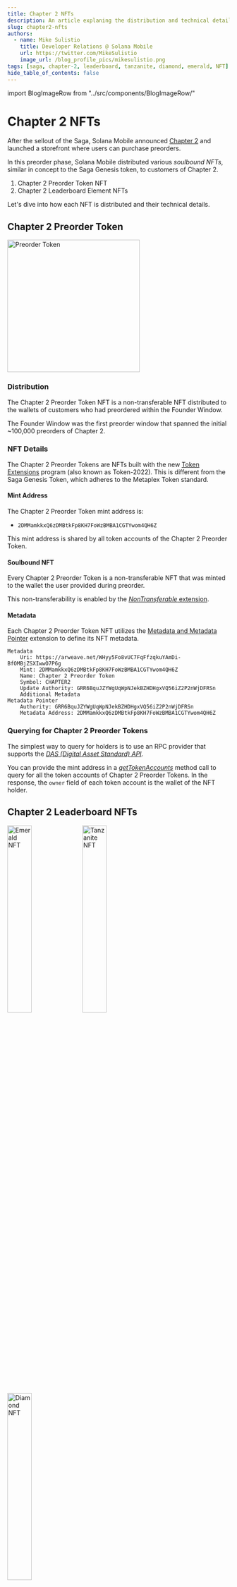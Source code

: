 ```yaml
---
title: Chapter 2 NFTs
description: An article explaning the distribution and technical details of the Chapter 2 NFTs.
slug: chapter2-nfts
authors:
  - name: Mike Sulistio
    title: Developer Relations @ Solana Mobile
    url: https://twitter.com/MikeSulistio
    image_url: /blog_profile_pics/mikesulistio.png
tags: [saga, chapter-2, leaderboard, tanzanite, diamond, emerald, NFT]
hide_table_of_contents: false
---
```


import BlogImageRow from "../src/components/BlogImageRow/"

# Chapter 2 NFTs

After the sellout of the Saga, Solana Mobile announced [Chapter 2](https://two.solanamobile.com) and launched a storefront where users can purchase preorders.

In this preorder phase, Solana Mobile distributed various _soulbound NFTs_, similar in concept to the Saga Genesis token, to customers of Chapter 2.

1. Chapter 2 Preorder Token NFT
2. Chapter 2 Leaderboard Element NFTs

Let's dive into how each NFT is distributed and their technical details.

## Chapter 2 Preorder Token

<BlogImageRow>
  <img src="/blog_imgs/chapter2-preorder-token.jpeg" alt="Preorder Token" width="300" />
</BlogImageRow>

### Distribution

The Chapter 2 Preorder Token NFT is a non-transferable NFT distributed to the wallets of customers who had preordered within the Founder Window.

The Founder Window was the first preorder window that spanned the initial ~100,000 preorders of Chapter 2.

### NFT Details

The Chapter 2 Preorder Tokens are NFTs built with the new [Token Extensions](https://solana.com/developers/guides/token-extensions/getting-started) program (also known as Token-2022). This is different from the Saga Genesis Token, which adheres to the Metaplex Token standard.

#### Mint Address

The Chapter 2 Preorder Token mint address is:

- `2DMMamkkxQ6zDMBtkFp8KH7FoWzBMBA1CGTYwom4QH6Z`

This mint address is shared by all token accounts of the Chapter 2 Preorder Token.

#### Soulbound NFT

Every Chapter 2 Preorder Token is a non-transferable NFT that was minted to the wallet the user provided during preorder.

This non-transferability is enabled by the [_NonTransferable_ extension](https://solana.com/developers/guides/token-extensions/non-transferable).

#### Metadata

Each Chapter 2 Preorder Token NFT utilizes the [Metadata and Metadata Pointer](https://solana.com/developers/guides/token-extensions/metadata-pointer) extension to define
its NFT metadata.

```
Metadata
    Uri: https://arweave.net/WHyy5Fo8vUC7FqFfzqkuYAmDi-BfOMBjZSXIwwO7P6g
    Mint: 2DMMamkkxQ6zDMBtkFp8KH7FoWzBMBA1CGTYwom4QH6Z
    Name: Chapter 2 Preorder Token
    Symbol: CHAPTER2
    Update Authority: GRR6BquJZYWgUqWpNJekBZHDHgxVQ56iZ2P2nWjDFRSn
    Additional Metadata
Metadata Pointer
    Authority: GRR6BquJZYWgUqWpNJekBZHDHgxVQ56iZ2P2nWjDFRSn
    Metadata Address: 2DMMamkkxQ6zDMBtkFp8KH7FoWzBMBA1CGTYwom4QH6Z
```

### Querying for Chapter 2 Preorder Tokens

The simplest way to query for holders is to use an RPC provider that supports the _[DAS (Digital Asset Standard) API](https://github.com/metaplex-foundation/digital-asset-standard-api)_.

You can provide the mint address in a [_getTokenAccounts_](https://docs.helius.dev/compression-and-das-api/digital-asset-standard-das-api/get-token-accounts) method call to query for all the token accounts of Chapter 2 Preorder Tokens. In the response, the `owner` field of each token account is the wallet of the NFT holder.

## Chapter 2 Leaderboard NFTs

<BlogImageRow>
  <img src="/blog_imgs/emerald-nft.jpeg" alt="Emerald NFT" width="33%" />
  <img src="/blog_imgs/tanzanite-nft.jpeg" alt="Tanzanite NFT" width="33%" /> 
  <img src="/blog_imgs/diamond-nft.jpeg" alt="Diamond NFT" width="33%" />
</BlogImageRow>

### Distribution

The Chapter 2 preorder phase also launched with a referral system where users could refer others to purchase a preorder. The top 1500 users with the most referrals are displayed and ranked on the [Chapter 2 Leaderboard](https://two.solanamobile.com/leaderboard). There were 2 snapshots taken that captured the top 1500 leaderboard ranks at a given time.

3 sets of Element NFTs were created to award top 1500 leaderboard users during each snapshot. Additionally,
they were required to be claimed by the recipient.

- The _Emerald NFT_ was available to claim by the top 1500 during the **first snapshot**.
- The _Tanzanite NFT_ was available to claim by the top 1500 during the **second snapshot**.
- The _Diamond NFT_ was available to claim by the top 1500 of **all time**.

Within each set, the NFTs are separated by tiers of ranking `1-50`, `51-500`, and `501-1500`. For example, a user can own both an Emerald NFT that is rank `501-1500` and also
a Tanzanite NFT that has rank `51-500`.

### NFT Details

Each Element NFT:

- adheres to the Metaplex [Token Standard](https://developers.metaplex.com/token-metadata/token-standard) and is part of a [Verified Collection](https://developers.metaplex.com/token-metadata/collections).

- is a Soulbound Token that is non-transferable from the wallet claimed by the leaderboard user.

- contains an attribute with the `trait_type: "Rank"` and a value of either `"1-50"`, `"51-500"`, or `"501-1500"`.

#### Collection Address

Each Element NFT contains a reference to its verified collection address.

- Emerald NFT Collection Address: `7MMBHN5nXK1pEgK3AzaMTcSiDrXdb5AFfcQ6JGGdUGcp`
- Tanzanite NFT Collection Address: `6SfWQ7bN8JkWbqxAsdnB9N24wSNshdMjGvmArFptQScC`
- Diamond NFT Collection Address: `DN2eswVVvF3r3gKTPwyXic6QgRcYaMBa52j3FqQswqYd`
